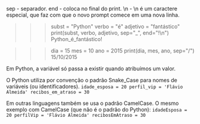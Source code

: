 sep - separador.
end - coloca no final do print.
\n - \n é um caractere especial, que faz com que o novo prompt comece em uma nova linha.

>>> subst = "Python"
>>> verbo = "é"
>>> adjetivo = "fantástico"
>>> print(subst, verbo, adjetivo, sep="_", end="!\n")
Python_é_fantástico!

>>> dia = 15
>>> mes = 10
>>> ano = 2015
>>> print(dia, mes, ano, sep="/")
15/10/2015

Em Python, a variável só passa a existir quando atribuímos um valor.

O Python utiliza por convenção o padrão Snake_Case para nomes de variáveis (ou identificadores).
``idade_esposa = 20
perfil_vip = 'Flávio Almeida'
recibos_em_atraso = 30``

Em outras linguagens também se usa o padrão CamelCase. O mesmo exemplo com CamelCase (que não é o padrão do Python):
``idadeEsposa = 20
perfilVip = 'Flávio Almeida'
recibosEmAtraso = 30``